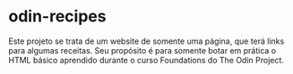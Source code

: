 # odin-recipes

Este projeto se trata de um website de somente uma página, que terá links para algumas receitas. Seu propósito é para somente botar em prática o HTML básico aprendido durante o curso Foundations do The Odin Project.